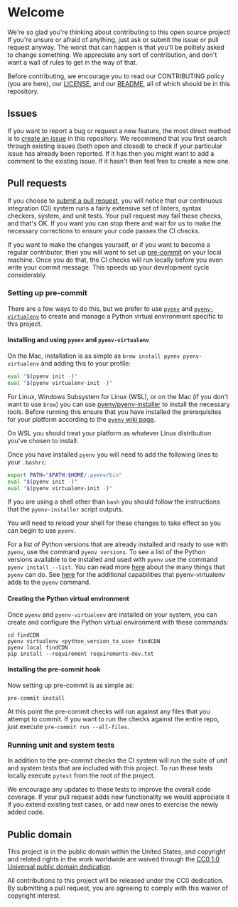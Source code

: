 # Welcome

We're so glad you're thinking about contributing to this open source project! If
you're unsure or afraid of anything, just ask or submit the issue or pull
request anyway. The worst that can happen is that you'll be politely asked to
change something. We appreciate any sort of contribution, and don't want a wall
of rules to get in the way of that.

Before contributing, we encourage you to read our CONTRIBUTING policy (you are
here), our [LICENSE](LICENSE), and our [README](README.md), all of which should
be in this repository.

## Issues

If you want to report a bug or request a new feature, the most direct method is
to [create an issue](https://github.com/cisagov/findCDN/issues) in this
repository. We recommend that you first search through existing issues (both
open and closed) to check if your particular issue has already been reported. If
it has then you might want to add a comment to the existing issue. If it hasn't
then feel free to create a new one.

## Pull requests

If you choose to
[submit a pull request](https://github.com/cisagov/findCDN/pulls), you will
notice that our continuous integration (CI) system runs a fairly extensive set
of linters, syntax checkers, system, and unit tests. Your pull request may fail
these checks, and that's OK. If you want you can stop there and wait for us to
make the necessary corrections to ensure your code passes the CI checks.

If you want to make the changes yourself, or if you want to become a regular
contributor, then you will want to set up [pre-commit](https://pre-commit.com/)
on your local machine. Once you do that, the CI checks will run locally before
you even write your commit message. This speeds up your development cycle
considerably.

### Setting up pre-commit

There are a few ways to do this, but we prefer to use
[`pyenv`](https://github.com/pyenv/pyenv) and
[`pyenv-virtualenv`](https://github.com/pyenv/pyenv-virtualenv) to create and
manage a Python virtual environment specific to this project.

#### Installing and using `pyenv` and `pyenv-virtualenv`

On the Mac, installation is as simple as `brew install pyenv pyenv-virtualenv`
and adding this to your profile:

```bash
eval "$(pyenv init -)"
eval "$(pyenv virtualenv-init -)"
```

For Linux, Windows Subsystem for Linux (WSL), or on the Mac (if you don't want
to use `brew`) you can use
[pyenv/pyenv-installer](https://github.com/pyenv/pyenv-installer) to install the
necessary tools. Before running this ensure that you have installed the
prerequisites for your platform according to the
[`pyenv` wiki page](https://github.com/pyenv/pyenv/wiki/common-build-problems).

On WSL you should treat your platform as whatever Linux distribution you've
chosen to install.

Once you have installed `pyenv` you will need to add the following lines to your
`.bashrc`:

```bash
export PATH="$PATH:$HOME/.pyenv/bin"
eval "$(pyenv init -)"
eval "$(pyenv virtualenv-init -)"
```

If you are using a shell other than `bash` you should follow the instructions
that the `pyenv-installer` script outputs.

You will need to reload your shell for these changes to take effect so you can
begin to use `pyenv`.

For a list of Python versions that are already installed and ready to use with
`pyenv`, use the command `pyenv versions`. To see a list of the Python versions
available to be installed and used with `pyenv` use the command
`pyenv install --list`. You can read more
[here](https://github.com/pyenv/pyenv/blob/master/COMMANDS.md) about the many
things that `pyenv` can do. See
[here](https://github.com/pyenv/pyenv-virtualenv#usage) for the additional
capabilities that pyenv-virtualenv adds to the `pyenv` command.

#### Creating the Python virtual environment

Once `pyenv` and `pyenv-virtualenv` are installed on your system, you can create
and configure the Python virtual environment with these commands:

```console
cd findCDN
pyenv virtualenv <python_version_to_use> findCDN
pyenv local findCDN
pip install --requirement requirements-dev.txt
```

#### Installing the pre-commit hook

Now setting up pre-commit is as simple as:

```console
pre-commit install
```

At this point the pre-commit checks will run against any files that you attempt
to commit. If you want to run the checks against the entire repo, just execute
`pre-commit run --all-files`.

### Running unit and system tests

In addition to the pre-commit checks the CI system will run the suite of unit
and system tests that are included with this project. To run these tests locally
execute `pytest` from the root of the project.

We encourage any updates to these tests to improve the overall code coverage. If
your pull request adds new functionality we would appreciate it if you extend
existing test cases, or add new ones to exercise the newly added code.

## Public domain

This project is in the public domain within the United States, and copyright and
related rights in the work worldwide are waived through the
[CC0 1.0 Universal public domain dedication](https://creativecommons.org/publicdomain/zero/1.0/).

All contributions to this project will be released under the CC0 dedication. By
submitting a pull request, you are agreeing to comply with this waiver of
copyright interest.
